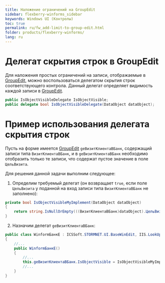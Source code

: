 ```yaml
---
title: Наложение ограничений на GroupEdit
sidebar: flexberry-winforms_sidebar
keywords: Windows UI (Контролы)
toc: true
permalink: ru/fw_add-limit-to-group-edit.html
folder: products/flexberry-winforms/
lang: ru
---
```

# Делегат скрытия строк в GroupEdit
Для наложения простых ограничений на записи, отображаемые в [GroupEdit](group-edit.html), можно воспользоваться делегатом скрытия строк соответствующего контрола. Данный делегат определяет видимость каждой записи в [GroupEdit](group-edit.html).
```cs
public IsObjectVisibleDelegate IsObjectVisible;
public delegate bool IsObjectVisibleDelegate(DataObject dataObject);
```
# Пример использования делегата скрытия строк
Пусть на форме имеется [GroupEdit](group-edit.html) `geВизитКлиентаВБанк`, содержащий записи типа `ВизитКлиентаВБанк`, и в `geВизитКлиентаВБанк` необходимо отобразить только те записи, что содержат пустое значение в поле `ЦельВизита`.

Для решения данной задачи выполним следующее:

1. Определим требуемый делегат (он возвращает `true`, если поле `ЦельВизита` у поданной на вход записи типа `ВизитКлиентаВБанк` не заполнено):
```cs
private bool IsObjectVisibleMyImplement(DataObject dataObject)
{
	return string.IsNullOrEmpty(((ВизитКлиентаВБанк)dataObject).ЦельВизита);
}
```
2. Назначим делегат `geВизитКлиентаВБанк`:
```cs
public class WinformБанкE : ICSSoft.STORMNET.UI.BaseWinEdit, IIS.LookUpEditManager2.DPDIБанкE
{
	//...
	public WinformБанкE()
	{
		//...
		this.geВизитКлиентаВБанк.IsObjectVisible = IsObjectVisibleMyImplement;
		//...
	}
}
```